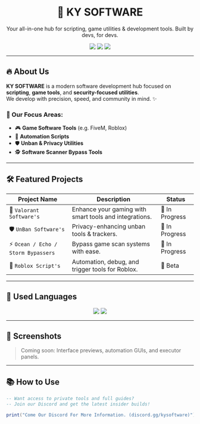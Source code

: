 <h1 align="center">🚀 KY SOFTWARE</h1>
<p align="center">Your all-in-one hub for scripting, game utilities & development tools. Built by devs, for devs.</p>

<p align="center">
  <img src="https://img.shields.io/github/stars/kysoftware/hub?style=social" />
  <img src="https://img.shields.io/github/forks/kysoftware/hub?style=social" />
  <img src="https://img.shields.io/github/license/kysoftware/hub" />
</p>

---

## 🔥 About Us

**KY SOFTWARE** is a modern software development hub focused on **scripting**, **game tools**, and **security-focused utilities**.  
We develop with precision, speed, and community in mind. ✨

### 🎯 Our Focus Areas:
- 🎮 **Game Software Tools** (e.g. FiveM, Roblox)
- 🤖 **Automation Scripts**
- 🛡 **Unban & Privacy Utilities**
- 🕵️ **Software Scanner Bypass Tools**

---

## 🛠️ Featured Projects

| Project Name | Description | Status |
|--------------|-------------|--------|
| 🎯 `Valorant Software's` | Enhance your gaming with smart tools and integrations. | 🚧 In Progress |
| 🛡 `UnBan Software's` | Privacy-enhancing unban tools & trackers. | 🚧 In Progress |
| ⚡ `Ocean / Echo / Storm Bypassers` | Bypass game scan systems with ease. | 🚧 In Progress |
| 🧩 `Roblox Script's` | Automation, debug, and trigger tools for Roblox. | 🧪 Beta |

---

## 🧠 Used Languages

<p align="center">
  <img src="https://img.shields.io/badge/Lua-000080?style=for-the-badge&logo=lua&logoColor=white" />
  <img src="https://img.shields.io/badge/C++-00599C?style=for-the-badge&logo=c%2B%2B&logoColor=white" />
</p>


---

## 📸 Screenshots

> Coming soon: Interface previews, automation GUIs, and executor panels.

---

## 📚 How to Use

```lua
-- Want access to private tools and full guides?
-- Join our Discord and get the latest insider builds!

print("Come Our Discord For More Information. (discord.gg/kysoftware)")
